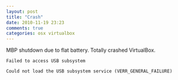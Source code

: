 ```yaml
---
layout: post
title: "Crash"
date: 2010-11-19 23:23
comments: true
categories: osx virtualbox
---
```


MBP shutdown due to flat battery. Totally crashed VirtualBox.


``Failed to access USB subsystem``


``Could not load the USB subsystem service (VERR_GENERAL_FAILURE)``

